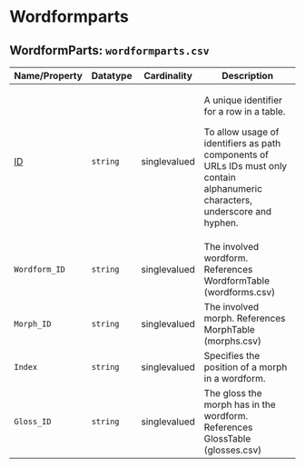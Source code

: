 # Wordformparts


## WordformParts: `wordformparts.csv`

Name/Property | Datatype | Cardinality | Description
 --- | --- | --- | --- 
[ID](http://cldf.clld.org/v1.0/terms.rdf#id) | `string` | singlevalued | <div> <p>A unique identifier for a row in a table.</p> <p> To allow usage of identifiers as path components of URLs IDs must only contain alphanumeric characters, underscore and hyphen. </p> </div> 
`Wordform_ID` | `string` | singlevalued | The involved wordform. References WordformTable (wordforms.csv)
`Morph_ID` | `string` | singlevalued | The involved morph. References MorphTable (morphs.csv)
`Index` | `string` | singlevalued | Specifies the position of a morph in a wordform.
`Gloss_ID` | `string` | singlevalued | The gloss the morph has in the wordform. References GlossTable (glosses.csv)